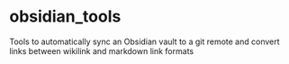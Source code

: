 # obsidian_tools
Tools to automatically sync an Obsidian vault to a git remote and convert links between wikilink and markdown link formats
